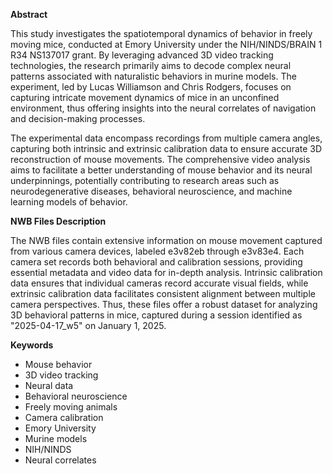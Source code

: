 **Abstract**

This study investigates the spatiotemporal dynamics of behavior in freely moving mice, conducted at Emory University under the NIH/NINDS/BRAIN 1 R34 NS137017 grant. By leveraging advanced 3D video tracking technologies, the research primarily aims to decode complex neural patterns associated with naturalistic behaviors in murine models. The experiment, led by Lucas Williamson and Chris Rodgers, focuses on capturing intricate movement dynamics of mice in an unconfined environment, thus offering insights into the neural correlates of navigation and decision-making processes.

The experimental data encompass recordings from multiple camera angles, capturing both intrinsic and extrinsic calibration data to ensure accurate 3D reconstruction of mouse movements. The comprehensive video analysis aims to facilitate a better understanding of mouse behavior and its neural underpinnings, potentially contributing to research areas such as neurodegenerative diseases, behavioral neuroscience, and machine learning models of behavior.

**NWB Files Description**

The NWB files contain extensive information on mouse movement captured from various camera devices, labeled e3v82eb through e3v83e4. Each camera set records both behavioral and calibration sessions, providing essential metadata and video data for in-depth analysis. Intrinsic calibration data ensures that individual cameras record accurate visual fields, while extrinsic calibration data facilitates consistent alignment between multiple camera perspectives. Thus, these files offer a robust dataset for analyzing 3D behavioral patterns in mice, captured during a session identified as "2025-04-17_w5" on January 1, 2025.

**Keywords**

- Mouse behavior
- 3D video tracking
- Neural data
- Behavioral neuroscience
- Freely moving animals
- Camera calibration
- Emory University
- Murine models
- NIH/NINDS
- Neural correlates
